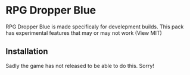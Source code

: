 <h1>RPG Dropper Blue</h1>
RPG Dropper Blue is made specificaly for develepment builds. This pack has experimental features that may or may not work (View MIT)

<h2>Installation</h2>
Sadly the game has not released to be able to do this. Sorry!
